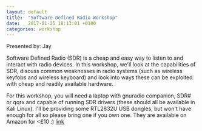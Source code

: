 ```yaml
---
layout: default
title:  "Software Defined Radio Workshop"
date:   2017-01-25 18:13:01 +0100
categories: workshop
---
```


Presented by: Jay

Software Defined Radio (SDR) is a cheap and easy way to listen to and interact with radio devices. In this workshop, we'll look at the capabilities of SDR, discuss common weaknesses in radio systems (such as wireless keyfobs and wireless keyboard) and look into ways these can be exploited with cheap and readily available hardware.

For this workshop, you will need a laptop with gnuradio companion, SDR# or qqrx and capable of running SDR drivers (these should all be available in Kali Linux). I'll be providing some RTL2832U USB dongles, but won't have enough for all so please bring one if you own one. They are available on Amazon for <£10 :) [link](https://www.amazon.co.uk/Digital-DVB-T-RTL2832U-FC0013B-Receiver/dp/B00NOP0P6W/ref=sr_1_1?ie=UTF8&qid=1480171062&sr=8-1&keywords=rtl2832u)


